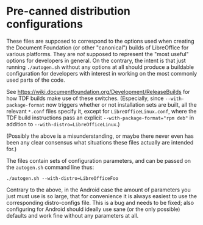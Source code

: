 # Pre-canned distribution configurations

These files are supposed to correspond to the options used when
creating the Document Foundation (or other "canonical") builds of
LibreOffice for various platforms. They are *not* supposed to
represent the "most useful" options for developers in general. On the
contrary, the intent is that just running `./autogen.sh` without any
options at all should produce a buildable configuration for developers
with interest in working on the most commonly used parts of the code.

See <https://wiki.documentfoundation.org/Development/ReleaseBuilds> for how
TDF builds make use of these switches.  (Especially, since `--with-package-format`
now triggers whether or not installation sets are built, all the relevant `*.conf`
files specify it, except for `LibreOfficeLinux.conf`, where the TDF build
instructions pass an explicit `--with-package-format="rpm deb"` in addition to
`--with-distro=LibreOfficeLinux`.)

(Possibly the above is a misunderstanding, or maybe there never even
has been any clear consensus what situations these files actually are
intended for.)

The files contain sets of configuration parameters, and can be passed
on the `autogen.sh` command line thus:

    ./autogen.sh --with-distro=LibreOfficeFoo

Contrary to the above, in the Android case the amount of parameters
you just must use is so large, that for convenience it is always
easiest to use the corresponding distro-configs file. This is a bug
and needs to be fixed; also configuring for Android should ideally use
sane (or the only possible) defaults and work fine without any
parameters at all.
